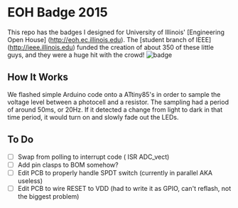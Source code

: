 # EOH Badge 2015
This repo has the badges I designed for University of Illinois' [Engineering Open House] (http://eoh.ec.illinois.edu). The [student branch of IEEE] (http://ieee.illinois.edu) funded the creation of about 350 of these little guys, and they were a huge hit with the crowd!
![badge](http://i.imgur.com/vE073Ky.png?1)

## How It Works
We flashed simple Arduino code onto a ATtiny85's in order to sample the voltage level between a photocell and a resistor. The sampling had a period of around 50ms, or 20Hz. If it detected a change from light to dark in that time period, it would turn on and slowly fade out the LEDs. 

## To Do
- [ ] Swap from polling to interrupt code ( ISR ADC_vect)
- [ ] Add pin clasps to BOM somehow?
- [ ] Edit PCB to properly handle SPDT switch (currently in parallel AKA useless)
- [ ] Edit PCB to wire RESET to VDD (had to write it as GPIO, can't reflash, not the biggest problem)
